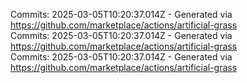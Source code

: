 Commits: 2025-03-05T10:20:37.014Z - Generated via https://github.com/marketplace/actions/artificial-grass
<br>
Commits: 2025-03-05T10:20:37.014Z - Generated via https://github.com/marketplace/actions/artificial-grass
<br>
Commits: 2025-03-05T10:20:37.014Z - Generated via https://github.com/marketplace/actions/artificial-grass
<br>
